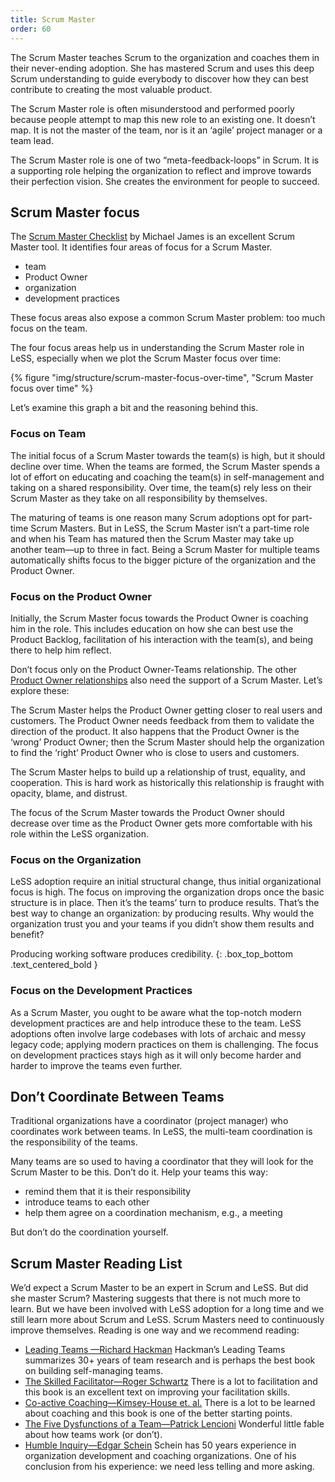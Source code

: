 ```yaml
---
title: Scrum Master
order: 60
---
```


The Scrum Master teaches Scrum to the organization and coaches them in their never-ending adoption. She has mastered Scrum and uses this deep Scrum understanding to guide everybody to discover how they can best contribute to creating the most valuable product.

The Scrum Master role is often misunderstood and performed poorly because people attempt to map this new role to an existing one. It doesn’t map. It is not the master of the team, nor is it an ‘agile’ project manager or a team lead.

The Scrum Master role is one of two “meta-feedback-loops” in Scrum. It is a supporting role helping the organization to reflect and improve towards their perfection vision. She creates the environment for people to succeed.

## Scrum Master focus

The [Scrum Master Checklist](http://www.scrummasterchecklist.org) by Michael James is an excellent Scrum Master tool. It identifies four areas of focus for a Scrum Master.

* team
* Product Owner
* organization
* development practices

These focus areas also expose a common Scrum Master problem: too much focus on the team.

The four focus areas help us in understanding the Scrum Master role in LeSS, especially when we plot the Scrum Master focus over time:

<div>
  {% figure "img/structure/scrum-master-focus-over-time", "Scrum Master focus over time" %}
</div>

Let’s examine this graph a bit and the reasoning behind this.

### Focus on Team

The initial focus of a Scrum Master towards the team(s) is high, but it should decline over time. When the teams are formed, the Scrum Master spends a lot of effort on educating and coaching the team(s) in self-management and taking on a shared responsibility. Over time, the team(s) rely less on their Scrum Master as they take on all responsibility by themselves.

The maturing of teams is one reason many Scrum adoptions opt for part-time Scrum Masters. But in LeSS, the Scrum Master isn’t a part-time role and when his Team has matured then the Scrum Master may take up another team—up to three in fact. Being a Scrum Master for multiple teams automatically shifts focus to the bigger picture of the organization and the Product Owner.

### Focus on the Product Owner

Initially, the Scrum Master focus towards the Product Owner is coaching him in the role. This includes education on how she can best use the Product Backlog, facilitation of his interaction with the team(s), and being there to help him reflect.

Don’t focus only on the Product Owner-Teams relationship. The other [Product Owner relationships](../framework/product-owner.html) also need the support of a Scrum Master. Let’s explore these:

The Scrum Master helps the Product Owner getting closer to real users and customers. The Product Owner needs feedback from them to validate the direction of the product. It also happens that the Product Owner is the ‘wrong’ Product Owner; then the Scrum Master should help the organization to find the ‘right’ Product Owner who is close to users and customers.

The Scrum Master helps to build up a relationship of trust, equality, and cooperation. This is hard work as historically this relationship is fraught with opacity, blame, and distrust.

The focus of the Scrum Master towards the Product Owner should decrease over time as the Product Owner gets more comfortable with his role within the LeSS organization.

### Focus on the Organization

LeSS adoption require an initial structural change, thus initial organizational focus is high. The focus on improving the organization drops once the basic structure is in place. Then it’s the teams’ turn to produce results. That’s the best way to change an organization: by producing results. Why would the organization trust you and your teams if you didn’t show them  results and benefit?

Producing working software produces credibility.
{: .box_top_bottom  .text_centered_bold }

### Focus on the Development Practices

As a Scrum Master, you ought to be aware what the top-notch modern development practices are and help introduce these to the team. LeSS adoptions often involve large codebases with lots of archaic and messy legacy code; applying modern practices on them is challenging. The focus on development practices stays high as it will only become harder and harder to improve the teams even further.

## Don’t Coordinate Between Teams

Traditional organizations have a coordinator (project manager) who coordinates work between teams. In LeSS, the multi-team coordination is the responsibility of the teams.

Many teams are so used to having a coordinator that they will look for the Scrum Master to be this. Don’t do it. Help your teams this way:

* remind them that it is their responsibility
* introduce teams to each other
* help them agree on a coordination mechanism, e.g., a meeting

But don’t do the coordination yourself.

## Scrum Master Reading List

We’d expect a Scrum Master to be an expert in Scrum and LeSS. But did she master Scrum? Mastering suggests that there is not much more to learn. But we have been involved with LeSS adoption for a long time and we still learn more about Scrum and LeSS. Scrum Masters need to continuously improve themselves. Reading is one way and we recommend reading:

* [Leading Teams —Richard Hackman](http://www.amazon.com/Leading-Teams-Setting-Stage-Performances/dp/1578513332)
  Hackman’s Leading Teams summarizes 30+ years of team research and is perhaps the best book on building self-managing teams.
* [The Skilled Facilitator—Roger Schwartz](http://www.amazon.com/The-Skilled-Facilitator-Comprehensive-Facilitators/dp/0787947237)
  There is a lot to facilitation and this book is an excellent text on improving your facilitation skills.
* [Co-active Coaching—Kimsey-House et. al.](http://www.amazon.com/Co-Active-Coaching-Changing-Business-Transforming/dp/1857885678)
  There is a lot to be learned about coaching and this book is one of the better starting points.
* [The Five Dysfunctions of a Team—Patrick Lencioni](http://www.amazon.com/The-Five-Dysfunctions-Team-Leadership/dp/0787960756)
  Wonderful little fable about how teams work (or don’t).
* [Humble Inquiry—Edgar Schein](http://www.amazon.com/Humble-Inquiry-Instead-Telling-Business/dp/1609949811)
  Schein has 50 years experience in organization development and coaching organizations. One of his conclusion from his experience: we need less telling and more asking.

